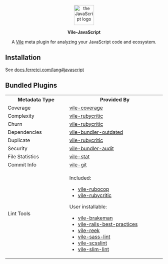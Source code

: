 <p align="center">
  <img width="64" style="background: none" src="https://user-images.githubusercontent.com/93340/32071529-90f27f60-ba5d-11e7-94ed-84bae82dee2e.png" alt="the JavaScript logo" />
  <p align="center">
    <strong>Vile-JavaScript</strong>
  </p>
  <p align="center">
    A
    <a href="https://github.com/forthright/vile">Vile</a>
    meta plugin for analyzing your JavaScript code and ecosystem.
  </p>
  <!--<p align="center">-->
    <!--<a href="https://www.npmjs.com/package/vile-javascript">-->
      <!--<img src="https://badge.fury.io/js/vile-javascript.svg" alt="npm package">-->
    <!--</a>-->
  <!--</p>-->
</p>

## Installation

See [docs.ferretci.com/lang#javascript](https://docs.ferretci.com/lang/#javascript)

## Bundled Plugins

<table>
  <tr>
    <th width="300">Metadata Type</th>
    <th width="600">Provided By</th>
  </tr>
  <tr>
    <td>Coverage</td>
    <td>
      <a id="coverage" href="https://github.com/forthright/vile-coverage">vile-coverage</a>
    </td>
  </tr>
  <tr>
    <td id="complexity">Complexity</td>
    <td>
      <a href="https://github.com/forthright/vile-rubycritic">vile-rubycritic</a>
    </td>
  </tr>
  <tr>
    <td id="churn">Churn</td>
    <td>
      <a href="https://github.com/forthright/vile-rubycritic">vile-rubycritic</a>
    </td>
  </tr>
  <tr>
    <td id="dependencies">Dependencies</td>
    <td>
      <a href="https://github.com/forthright/vile-bundler-outdated">vile-bundler-outdated</a>
    </td>
  </tr>
  <tr>
    <td id="duplicate">Duplicate</td>
    <td>
      <a href="https://github.com/forthright/vile-rubycritic">vile-rubycritic</a>
    </td>
  </tr>
  <tr>
    <td id="security">Security</td>
    <td>
      <a href="https://github.com/forthright/vile-bundler-audit">vile-bundler-audit</a>
    </td>
  </tr>
  <tr>
    <td id="file-statistics">File Statistics</td>
    <td>
      <a href="https://github.com/forthright/vile-stat">vile-stat</a>
    </td>
  </tr>
  <tr>
    <td id="commit-info">Commit Info</td>
    <td>
      <a href="https://github.com/forthright/vile-git">vile-git</a>
    </td>
  </tr>
  <tr>
    <td id="lint-tools">Lint Tools</td>
    <td>
      <p>Included:</p>
      <ul>
        <li>
          <a href="https://github.com/forthright/vile-rubocop">vile-rubocop</a>
        </li>
        <li>
          <a href="https://github.com/forthright/vile-rubycritic">vile-rubycritic</a>
        </li>
      </ul>
      <p>User installable:</p>
      <ul>
        <li>
          <a href="https://github.com/forthright/vile-brakeman">vile-brakeman</a>
        </li>
        <li>
          <a href="https://github.com/forthright/vile-rails-best-practices">vile-rails-best-practices</a>
        </li>
        <li>
          <a href="https://github.com/forthright/vile-reek">vile-reek</a>
        </li>
        <li>
          <a href="https://github.com/forthright/vile-sass-lint">vile-sass-lint</a>
        </li>
        <li>
          <a href="https://github.com/forthright/vile-scsslint">vile-scsslint</a>
        </li>
        <li>
          <a href="https://github.com/forthright/vile-slim-lint">vile-slim-lint</a>
        </li>
      </ul>
    </td>
  </tr>
</table>
